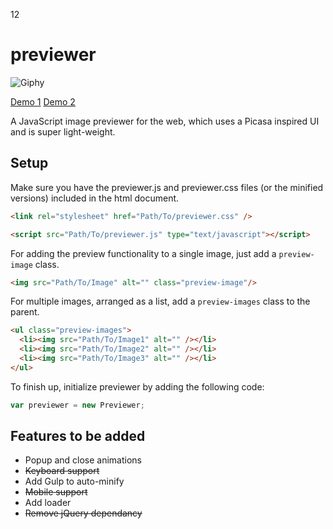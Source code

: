 12
# previewer

![Giphy](https://media.giphy.com/media/xUOrwnP6582IGswTaU/giphy.gif)

[Demo 1](https://ajayns.github.io/previewer/)
[Demo 2](https://ajayns.github.io/sidworks-website/)

A JavaScript image previewer for the web, which uses a Picasa inspired UI and is super light-weight.

## Setup

Make sure you have the previewer.js and previewer.css files (or the minified versions) included in the html document.

```html
<link rel="stylesheet" href="Path/To/previewer.css" />

<script src="Path/To/previewer.js" type="text/javascript"></script>
```
For adding the preview functionality to a single image, just add a `preview-image` class.

```html
<img src="Path/To/Image" alt="" class="preview-image"/>
```

For multiple images, arranged as a list, add a `preview-images` class to the parent.

```html
<ul class="preview-images">
  <li><img src="Path/To/Image1" alt="" /></li>
  <li><img src="Path/To/Image2" alt="" /></li>
  <li><img src="Path/To/Image3" alt="" /></li>
</ul>
```

To finish up, initialize previewer by adding the following code:
```javascript
var previewer = new Previewer;
```

## Features to be added
* Popup and close animations
* <s> Keyboard support </s>
* Add Gulp to auto-minify
* <s> Mobile support </s>
* Add loader
* <s> Remove jQuery dependancy </s>
